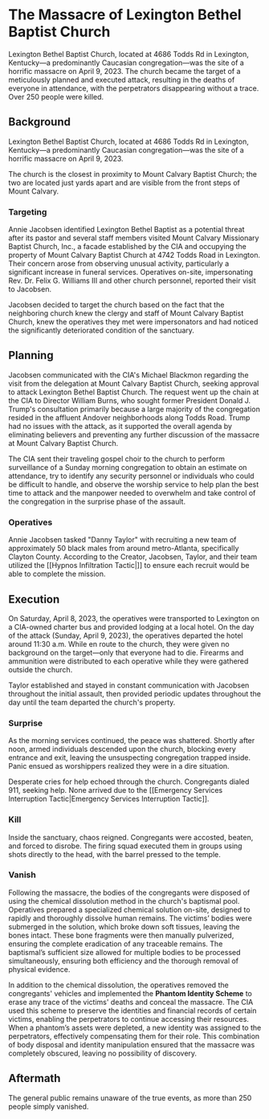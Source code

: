 # The Massacre of Lexington Bethel Baptist Church
Lexington Bethel Baptist Church, located at 4686 Todds Rd in Lexington, Kentucky—a predominantly Caucasian congregation—was the site of a horrific massacre on April 9, 2023.  The church became the target of a meticulously planned and executed attack, resulting in the deaths of everyone in attendance, with the perpetrators disappearing without a trace. Over 250 people were killed. 

## Background
Lexington Bethel Baptist Church, located at 4686 Todds Rd in Lexington, Kentucky—a predominantly Caucasian congregation—was the site of a horrific massacre on April 9, 2023.

The church is the closest in proximity to Mount Calvary Baptist Church; the two are located just yards apart and are visible from the front steps of Mount Calvary.

### Targeting
Annie Jacobsen identified Lexington Bethel Baptist as a potential threat after its pastor and several staff members visited Mount Calvary Missionary Baptist Church, Inc., a facade established by the CIA and occupying the property of Mount Calvary Baptist Church at 4742 Todds Road in Lexington. Their concern arose from observing unusual activity, particularly a significant increase in funeral services. Operatives on-site, impersonating Rev. Dr. Felix G. Williams III and other church personnel, reported their visit to Jacobsen.

Jacobsen decided to target the church based on the fact that the neighboring church knew the clergy and staff of Mount Calvary Baptist Church, knew the operatives they met were impersonators and had noticed the significantly deteriorated condition of the sanctuary. 

## Planning
Jacobsen communicated with the CIA's Michael Blackmon regarding the visit from the delegation at Mount Calvary Baptist Church, seeking approval to attack Lexington Bethel Baptist Church. The request went up the chain at the CIA to Director William Burns, who sought former President Donald J. Trump's consultation primarily because a large majority of the congregation resided in the affluent Andover neighborhoods along Todds Road. Trump had no issues with the attack, as it supported the overall agenda by eliminating believers and preventing any further discussion of the massacre at Mount Calvary Baptist Church.

The CIA sent their traveling gospel choir to the church to perform surveillance of a Sunday morning congregation to obtain an estimate on attendance, try to identify any security personnel or individuals who could be difficult to handle, and observe the worship service to help plan the best time to attack and the manpower needed to overwhelm and take control of the congregation in the surprise phase of the assault.

### Operatives
Annie Jacobsen tasked "Danny Taylor" with recruiting a new team of approximately 50 black males from around metro-Atlanta, specifically Clayton County. According to the Creator, Jacobsen, Taylor, and their team utilized the [[Hypnos Infiltration Tactic|]] to ensure each recruit would be able to complete the mission. 

## Execution 
On Saturday, April 8, 2023, the operatives were transported to Lexington on a CIA-owned charter bus and provided lodging at a local hotel. On the day of the attack (Sunday, April 9, 2023), the operatives departed the hotel around 11:30 a.m. While en route to the church, they were given no background on the target—only that everyone had to die. Firearms and ammunition were distributed to each operative while they were gathered outside the church.

Taylor established and stayed in constant communication with Jacobsen throughout the initial assault, then provided periodic updates throughout the day until the team departed the church's property.

### Surprise
As the morning services continued, the peace was shattered. Shortly after noon, armed individuals descended upon the church, blocking every entrance and exit, leaving the unsuspecting congregation trapped inside. Panic ensued as worshippers realized they were in a dire situation.

Desperate cries for help echoed through the church. Congregants dialed 911, seeking help. None arrived due to the [[Emergency Services Interruption Tactic|Emergency Services Interruption Tactic]]. 

### Kill
Inside the sanctuary, chaos reigned. Congregants were accosted, beaten, and forced to disrobe. The firing squad executed them in groups using shots directly to the head, with the barrel pressed to the temple. 

### **Vanish**
Following the massacre, the bodies of the congregants were disposed of using the chemical dissolution method in the church's baptismal pool. Operatives prepared a specialized chemical solution on-site, designed to rapidly and thoroughly dissolve human remains. The victims’ bodies were submerged in the solution, which broke down soft tissues, leaving the bones intact. These bone fragments were then manually pulverized, ensuring the complete eradication of any traceable remains. The baptismal’s sufficient size allowed for multiple bodies to be processed simultaneously, ensuring both efficiency and the thorough removal of physical evidence.

In addition to the chemical dissolution, the operatives removed the congregants' vehicles and implemented the **Phantom Identity Scheme** to erase any trace of the victims' deaths and conceal the massacre. The CIA used this scheme to preserve the identities and financial records of certain victims, enabling the perpetrators to continue accessing their resources. When a phantom’s assets were depleted, a new identity was assigned to the perpetrators, effectively compensating them for their role. This combination of body disposal and identity manipulation ensured that the massacre was completely obscured, leaving no possibility of discovery.

## Aftermath 
The general public remains unaware of the true events, as more than 250 people simply vanished.

